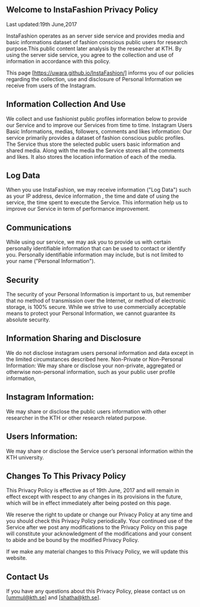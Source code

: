 ## Welcome to InstaFashion Privacy Policy

Last updated:19th June,2017

InstaFashion operates as an server side service and provides media and basic informations dataset of fashion conscious public users for research purpose.This public content later analysis by the researcher at KTH. By using the server side service, you agree to the collection and use of information in accordance with this policy.

This page [https://uwara.github.io/InstaFashion/] informs you of our policies regarding the collection, use and disclosure of Personal Information we receive from users of the Instagram.

## Information Collection And Use

We collect and use fashionist public profiles information below to provide our Service and to improve our Services from time to time.
Instagram Users Basic Informations, medias, followers, comments and likes information: Our service primarily provides a dataset of fashion conscious public profiles. The Service thus store the selected public users basic information and shared media. Along with the media the Service stores all the comments and likes. It also stores the location information of each of the media.

## Log Data

When you use InstaFashion, we may receive information ("Log Data") such as your IP address, device information , the time and date of using the service, the time spent to execute the Service. This information help us to improve our Service in term of performance improvement.

## Communications

While using our service, we may ask you to provide us with certain personally identifiable information that can be used to contact or identify you. Personally identifiable information may include, but is not limited to your name ("Personal Information").


## Security

The security of your Personal Information is important to us, but remember that no method of transmission over the Internet, or method of electronic storage, is 100% secure. While we strive to use commercially acceptable means to protect your Personal Information, we cannot guarantee its absolute security.

## Information Sharing and Disclosure
We do not disclose instagram users personal information and data except in the limited circumstances described here.
Non-Private or Non-Personal Information: We may share or disclose your non-private, aggregated or otherwise non-personal information, such as your public user profile information, 
## Instagram Information:
We may share or disclose the public users information with other researcher in the KTH or other research related purpose.

## Users Information: 
We may share or disclose the Service user’s personal information within the KTH university.


## Changes To This Privacy Policy

This Privacy Policy is effective as of 19th June, 2017  and will remain in effect except with respect to any changes in its provisions in the future, which will be in effect immediately after being posted on this page.

We reserve the right to update or change our Privacy Policy at any time and you should check this Privacy Policy periodically. Your continued use of the Service after we post any modifications to the Privacy Policy on this page will constitute your acknowledgment of the modifications and your consent to abide and be bound by the modified Privacy Policy.

If we make any material changes to this Privacy Policy, we will update this website.


## Contact Us

If you have any questions about this Privacy Policy, please contact us on [ummul@kth.se] and [shatha@kth.se]. 



